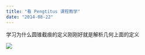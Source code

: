 ```yaml
---
title: "看 Pengtitus 课程教学"
date: "2014-08-22"
---
```


学习为什么圆锥截痕的定义刚刚好就是解析几何上面的定义

![](https://furengete.files.wordpress.com/2017/07/img_2319.jpg)
